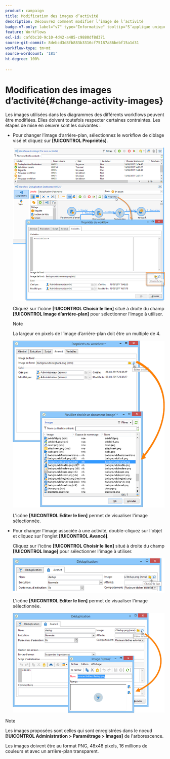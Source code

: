 ```yaml
---
product: campaign
title: Modification des images d’activité
description: Découvrez comment modifier l’image de l’activité
badge-v7-only: label="v7" type="Informative" tooltip="S’applique uniquement à Campaign Classic v7"
feature: Workflows
exl-id: cafdbc10-9c10-4d42-a485-c9880df8d371
source-git-commit: 8debcd3d8fb883b3316cf75187a86bebf15a1d31
workflow-type: tm+mt
source-wordcount: '181'
ht-degree: 100%

---
```


# Modification des images d’activité{#change-activity-images}



Les images utilisées dans les diagrammes des différents workflows peuvent être modifiées. Elles doivent toutefois respecter certaines contraintes. Les étapes de mise en oeuvre sont les suivantes :

* Pour changer l’image d’arrière-plan, sélectionnez le workflow de ciblage visé et cliquez sur **[!UICONTROL Propriétés]**.

  ![](assets/s_user_segmentation_properties_tab.png)

  Cliquez sur l’icône **[!UICONTROL Choisir le lien]** situé à droite du champ **[!UICONTROL Image d’arrière-plan]** pour sélectionner l’image à utiliser.

  >[!NOTE]
  >
  >La largeur en pixels de l’image d’arrière-plan doit être un multiple de 4.

  ![](assets/s_user_segmentation_background_select.png)

  L&#39;icône **[!UICONTROL Editer le lien]** permet de visualiser l&#39;image sélectionnée.

* Pour changer l&#39;image associée à une activité, double-cliquez sur l&#39;objet et cliquez sur l&#39;onglet **[!UICONTROL Avancé]**.

  Cliquez sur l&#39;icône **[!UICONTROL Choisir le lien]** situé à droite du champ **[!UICONTROL Image]** pour sélectionner l&#39;image à utiliser.

  ![](assets/s_user_segmentation_activity_image.png)

  L&#39;icône **[!UICONTROL Editer le lien]** permet de visualiser l&#39;image sélectionnée.

  ![](assets/s_user_segmentation_activity_image_select.png)

>[!NOTE]
>
>Les images proposées sont celles qui sont enregistrées dans le noeud **[!UICONTROL Administration > Paramétrage > Images]** de l&#39;arborescence.
>  
>Les images doivent être au format PNG, 48x48 pixels, 16 millions de couleurs et avec un arrière-plan transparent.
